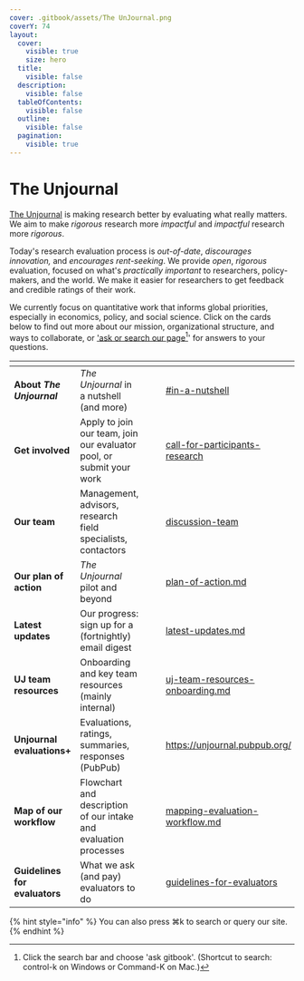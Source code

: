 ```yaml
---
cover: .gitbook/assets/The UnJournal.png
coverY: 74
layout:
  cover:
    visible: true
    size: hero
  title:
    visible: false
  description:
    visible: false
  tableOfContents:
    visible: false
  outline:
    visible: false
  pagination:
    visible: true
---
```


# The Unjournal

[The Unjournal](https://unjournal.org/) is making research better by evaluating what really matters. We aim to make _rigorous_ research more _impactful_ and _impactful_ research more _rigorous_. &#x20;

Today's research evaluation process is _out-of-date_, _discourages innovation,_ and _encourages rent-seeking_. We provide _open_, _rigorous_ evaluation, focused on what's _practically important_ to researchers, policy-makers, and the world. We make it easier for researchers to get feedback and credible ratings of their work.

We currently focus on quantitative work that informs global priorities, especially in economics, policy, and social science.  Click on the cards below to find out more about our mission, organizational structure, and ways to collaborate, or ['ask or search our page](#user-content-fn-1)[^1]' for answers to your questions.&#x20;

<table data-view="cards"><thead><tr><th></th><th></th><th data-hidden></th><th data-hidden data-card-cover data-type="files"></th><th data-hidden data-card-target data-type="content-ref"></th></tr></thead><tbody><tr><td><strong>About </strong><em><strong>The Unjournal</strong></em></td><td><em>The Unjournal</em> in a nutshell (and more)</td><td></td><td></td><td><a href="readme-1/#in-a-nutshell">#in-a-nutshell</a></td></tr><tr><td><strong>Get involved</strong></td><td>Apply to join our team, join our evaluator pool, or submit your work</td><td></td><td></td><td><a href="readme-1/call-for-participants-research/">call-for-participants-research</a></td></tr><tr><td><strong>Our team</strong></td><td>Management, advisors, research field specialists,  contactors</td><td></td><td></td><td><a href="readme-1/discussion-team/">discussion-team</a></td></tr><tr><td><strong>Our plan of action</strong></td><td><em>The Unjournal</em> pilot and beyond</td><td></td><td></td><td><a href="readme-1/plan-of-action.md">plan-of-action.md</a></td></tr><tr><td><strong>Latest updates</strong></td><td>Our progress: sign up for a (fortnightly) email digest</td><td></td><td></td><td><a href="readme-1/latest-updates.md">latest-updates.md</a></td></tr><tr><td><strong>UJ team resources</strong></td><td>Onboarding and key team resources (mainly internal)</td><td></td><td></td><td><a href="management-tech-details-discussion/uj-team-resources-onboarding.md">uj-team-resources-onboarding.md</a></td></tr><tr><td><strong>Unjournal evaluations+</strong></td><td>Evaluations, ratings, summaries, responses (PubPub)</td><td></td><td></td><td><a href="https://unjournal.pubpub.org/">https://unjournal.pubpub.org/</a></td></tr><tr><td><strong>Map of our workflow</strong></td><td>Flowchart and description of our intake and evaluation processes</td><td></td><td></td><td><a href="policies-projects-evaluation-workflow/mapping-evaluation-workflow.md">mapping-evaluation-workflow.md</a></td></tr><tr><td><strong>Guidelines for evaluators</strong></td><td>What we ask (and pay) evaluators to do</td><td></td><td></td><td><a href="policies-projects-evaluation-workflow/evaluation/guidelines-for-evaluators/">guidelines-for-evaluators</a></td></tr></tbody></table>

{% hint style="info" %}
You can also press ⌘k to search or query our site.
{% endhint %}

[^1]: Click the search bar and choose 'ask gitbook'. (Shortcut to search:  control-k on Windows or Command-K on Mac.)
